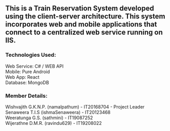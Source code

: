 ## This is a Train Reservation System developed using the client-server architecture. This system incorporates web and mobile applications that connect to a centralized web service running on IIS.

### Technologies Used:
Web Service: C# / WEB API <br />
Mobile: Pure Android <br />
Web App: React <br />
Database: MongoDB <br />

### Member Details:
Wishvajith G.K.N.P. (namalpathum) - IT20168704 - Project Leader <br />
Senaweera T.I.S (ishmaSenaweera) - IT20123468 <br />
Weeratunga G.S. (sathmini) - IT19087252 <br />
Wijerathne D.M.R. (ravindu629) - IT19208022 <br />
